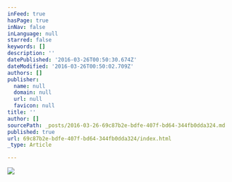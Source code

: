 ```yaml
---
inFeed: true
hasPage: true
inNav: false
inLanguage: null
starred: false
keywords: []
description: ''
datePublished: '2016-03-26T00:50:30.674Z'
dateModified: '2016-03-26T00:50:02.709Z'
authors: []
publisher:
  name: null
  domain: null
  url: null
  favicon: null
title: ''
author: []
sourcePath: _posts/2016-03-26-69c87b2e-bdfe-407f-bd64-344fb0dda324.md
published: true
url: 69c87b2e-bdfe-407f-bd64-344fb0dda324/index.html
_type: Article

---
```

![](https://the-grid-user-content.s3-us-west-2.amazonaws.com/0ea02b92-d785-4d55-bb78-3093ceab4d5d.png)